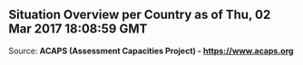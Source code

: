 ## Situation Overview per Country as of Thu, 02 Mar 2017 18:08:59 GMT

Source: **ACAPS (Assessment Capacities Project) - https://www.acaps.org**